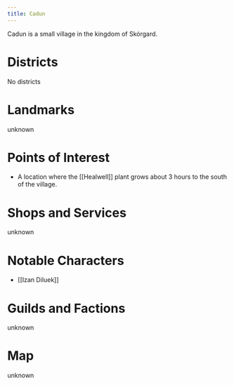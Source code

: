 ```yaml
---
title: Cadun
---
```


Cadun is a small village in the kingdom of Skórgard. 

# Districts

No districts

# Landmarks

unknown

# Points of Interest

- A location where the [[Healwell]] plant grows about 3 hours to the south of the village.

# Shops and Services

unknown

# Notable Characters

- [[Izan Diluek]]

# Guilds and Factions

unknown

# Map

unknown
